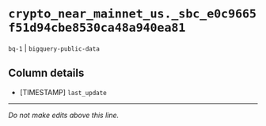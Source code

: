 # `crypto_near_mainnet_us._sbc_e0c9665f51d94cbe8530ca48a940ea81`
`bq-1` | `bigquery-public-data`

## Column details
* [TIMESTAMP] `last_update`

-------------------------------------------------------------------------------
*Do not make edits above this line.*
